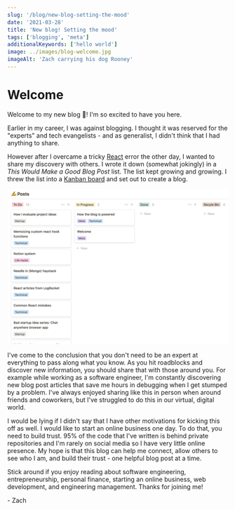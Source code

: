 ```yaml
---
slug: '/blog/new-blog-setting-the-mood'
date: '2021-03-28'
title: 'New blog! Setting the mood'
tags: ['blogging', 'meta']
additionalKeywords: ['hello world']
image: ../images/blog-welcome.jpg
imageAlt: 'Zach carrying his dog Rooney'
---
```


# Welcome

Welcome to my new blog 🎉! I'm so excited to have you here.

Earlier in my career, I was against blogging. I thought it was reserved for the "experts" and tech evangelists - and as generalist, I didn't think that I had anything to share.

However after I overcame a tricky [React](https://reactjs.org/) error the other day, I wanted to share my discovery with others. I wrote it down (somewhat jokingly) in a _This Would Make a Good Blog Post_ list. The list kept growing and growing. I threw the list into a [Kanban board](https://www.atlassian.com/agile/kanban) and set out to create a blog.

![Kanban board of blog ideas in Notion](../images/blog-welcome-list.png)

I've come to the conclusion that you don't need to be an expert at everything to pass along what you know. As you hit roadblocks and discover new information, you should share that with those around you. For example while working as a software engineer, I'm constantly discovering new blog post articles that save me hours in debugging when I get stumped by a problem. I've always enjoyed sharing like this in person when around friends and coworkers, but I've struggled to do this in our virtual, digital world.

I would be lying if I didn't say that I have other motivations for kicking this off as well. I would like to start an online business one day. To do that, you need to build trust. 95% of the code that I've written is behind private repositories and I'm rarely on social media so I have very little online presence. My hope is that this blog can help me connect, allow others to see who I am, and build their trust - one helpful blog post at a time.

Stick around if you enjoy reading about software engineering, entrepreneurship, personal finance, starting an online business, web development, and engineering management. Thanks for joining me!

\- Zach
